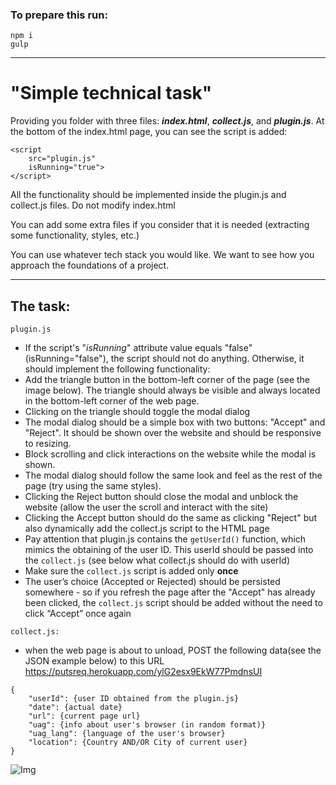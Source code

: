 ### To prepare this run:
```
npm i
gulp
```
---
# "Simple technical task"

Providing you folder with three files: **_index.html_**, **_collect.js_**, and **_plugin.js_**. At the bottom of the index.html page, you can see the script is added:
```
<script
    src="plugin.js"
    isRunning="true">
</script>
```
All the functionality should be implemented inside the plugin.js and collect.js files. Do not modify index.html


You can add some extra files if you consider that it is needed (extracting some functionality, styles, etc.)

You can use whatever tech stack you would like. We want to see how you approach the foundations of a project.

---

## The task:

```plugin.js```
- If the script's "_isRunning_" attribute value equals "false" (isRunning="false"), the script should not do anything. Otherwise, it should implement the following functionality:
- Add the triangle button in the bottom-left corner of the page (see the image below). The triangle should always be visible and always located in the bottom-left corner of the web page.
- Clicking on the triangle should toggle the modal dialog
- The modal dialog should be a simple box with two buttons: "Accept" and "Reject". It should be shown over the website and should be responsive to resizing.
- Block scrolling and click interactions on the website while the modal is shown.
- The modal dialog should follow the same look and feel as the rest of the page (try using the same styles).
- Clicking the Reject button should close the modal and unblock the website (allow the user the scroll and interact with the site)
- Clicking the Accept button should do the same as clicking "Reject" but also dynamically add the collect.js script to the HTML page
- Pay attention that plugin.js contains the ```getUserId()``` function, which mimics the obtaining of the user ID. This userId should be passed into the ```collect.js``` (see below what collect.js should do with userId)
- Make sure the ```collect.js``` script is added only **once**
- The user’s choice (Accepted or Rejected) should be persisted somewhere - so if you refresh the page after the "Accept" has already been clicked, the ```collect.js``` script should be added without the need to click “Accept” once again 

```collect.js:```
- when the web page is about to unload, POST the following data(see the JSON example below) to this URL https://putsreq.herokuapp.com/ylG2esx9EkW77PmdnsUI

```
{
    "userId": {user ID obtained from the plugin.js}
    "date": {actual date}
    "url": {current page url}
    "uag": {info about user's browser (in random format)}
    "uag_lang": {language of the user's browser}
    "location": {Country AND/OR City of current user}
}
```


![Img](simple-tech-task.jpg)
